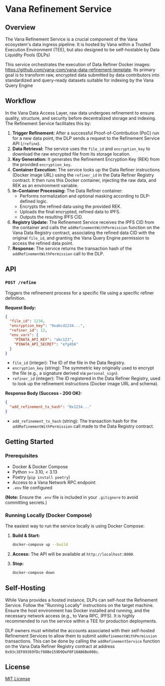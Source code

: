 # Vana Refinement Service

## Overview

The Vana Refinement Service is a crucial component of the Vana ecosystem's data ingress pipeline. It is hosted by Vana within a Trusted Execution Environment (TEE), but also designed to be self-hostable by Data Liquidity Pools (DLPs)

This service orchestrates the execution of Data Refiner Docker images: https://github.com/vana-com/vana-data-refinement-template. Its primary goal is to transform raw, encrypted data submitted by data contributors into standardized and query-ready datasets suitable for indexing by the Vana Query Engine

## Workflow

In the Vana Data Access Layer, raw data undergoes refinement to ensure quality, structure, and security before decentralized storage and indexing. The Refinement Service facilitates this by:

1.  **Trigger Refinement:** After a successful Proof-of-Contribution (PoC) run for a new data point, the DLP sends a request to the Refinement Service API (`/refine`).
2.  **Data Retrieval:** The service uses the `file_id` and `encryption_key` to download the raw encrypted file from its storage location.
3.  **Key Generation:** It generates the Refinement Encryption Key (REK) from the provided `encryption_key`.
4.  **Container Execution:** The service looks up the Data Refiner instructions (Docker image URL) using the `refiner_id` in the Data Refiner Registry contract. It then runs this Docker container, injecting the raw data, and REK as an environment variable.
5.  **In-Container Processing:** The Data Refiner container:
    *   Performs normalization and optional masking according to DLP-defined logic.
    *   Encrypts the refined data using the provided REK.
    *   Uploads the final encrypted, refined data to IPFS.
    *   Outputs the resulting IPFS CID.
6.  **Registry Update:** The Refinement Service receives the IPFS CID from the container and calls the `addRefinementWithPermission` function on the Vana Data Registry contract, associating the refined data CID with the original `file_id`, and granting the Vana Query Engine permission to access the refined data point.
7.  **Response:** The service returns the transaction hash of the `addRefinementWithPermission` call to the DLP.

## API

### `POST /refine`

Triggers the refinement process for a specific file using a specific refiner definition.

**Request Body:**

```json
{
  "file_id": 1234,
  "encryption_key": "0xabcd1234...",
  "refiner_id": 12,
  "env_vars": {
    "PINATA_API_KEY": "abc123",
    "PINATA_API_SECRET": "efg456"
  }
}
```

*   `file_id` (integer): The ID of the file in the Data Registry.
*   `encryption_key` (string): The symmetric key originally used to encrypt the file (e.g., a signature derived via `personal_sign`).
*   `refiner_id` (integer): The ID registered in the Data Refiner Registry, used to look up the refinement instructions (Docker image URL and schema).

**Response Body (Success - 200 OK):**

```json
{
  "add_refinement_tx_hash": "0x1234..."
}
```

*   `add_refinement_tx_hash` (string): The transaction hash for the `addRefinementWithPermission` call made to the Data Registry contract.

## Getting Started

### Prerequisites

*   Docker & Docker Compose
*   Python >= 3.10, < 3.13
*   Poetry (`pip install poetry`)
*   Access to a Vana Network RPC endpoint
*   `.env` file configured

**(Note:** Ensure the `.env` file is included in your `.gitignore` to avoid committing secrets.)

### Running Locally (Docker Compose)

The easiest way to run the service locally is using Docker Compose:

1.  **Build & Start:**
    ```bash
    docker-compose up --build
    ```

2.  **Access:** The API will be available at `http://localhost:8000`.

3.  **Stop:**
    ```bash
    docker-compose down
    ```

## Self-Hosting

While Vana provides a hosted instance, DLPs can self-host the Refinement Service. Follow the "Running Locally" instructions on the target machine. Ensure the host environment has Docker installed and running, and the necessary network access (e.g., to Vana RPC, IPFS). It is highly recommended to run the service within a TEE for production deployments.

DLP owners must whitelist the accounts associated with their self-hosted Refinement Services to allow them to submit `addRefinementWithPermission` transactions. This can be done by calling the `addRefinementService` function on the Vana Data Refiner Registry contract at address `0x93c3EF89369fDcf08Be159D9DeF0F18AB6Be008c`.

## License

[MIT License](LICENSE)
